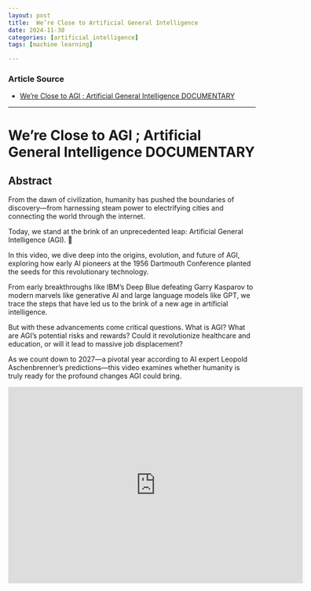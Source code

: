 ```yaml
---
layout: post
title:  We’re Close to Artificial General Intelligence
date: 2024-11-30
categories: [artificial intelligence]
tags: [machine learning]

---
```


### Article Source


* [We’re Close to AGI ; Artificial General Intelligence DOCUMENTARY](https://www.youtube.com/watch?v=5xBwglAMScc)

---


# We’re Close to AGI ; Artificial General Intelligence DOCUMENTARY

## Abstract

From the dawn of civilization, humanity has pushed the boundaries of discovery—from harnessing steam power to electrifying cities and connecting the world through the internet. 

Today, we stand at the brink of an unprecedented leap: Artificial General Intelligence (AGI). 🤖

In this video, we dive deep into the origins, evolution, and future of AGI, exploring how early AI pioneers at the 1956 Dartmouth Conference planted the seeds for this revolutionary technology. 

From early breakthroughs like IBM’s Deep Blue defeating Garry Kasparov to modern marvels like generative AI and large language models like GPT, we trace the steps that have led us to the brink of a new age in artificial intelligence.

But with these advancements come critical questions. What is AGI? What are AGI’s potential risks and rewards? Could it revolutionize healthcare and education, or will it lead to massive job displacement? 

As we count down to 2027—a pivotal year according to AI expert Leopold Aschenbrenner’s predictions—this video examines whether humanity is truly ready for the profound changes AGI could bring.


<iframe width="600" height="400" src="https://www.youtube.com/embed/5xBwglAMScc?si=gPvSbtSCVluV1hwB" title="YouTube video player" frameborder="0" allow="accelerometer; autoplay; clipboard-write; encrypted-media; gyroscope; picture-in-picture; web-share" referrerpolicy="strict-origin-when-cross-origin" allowfullscreen></iframe>